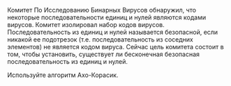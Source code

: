 Комитет По Исследованию Бинарных Вирусов обнаружил, что некоторые последовательности единиц и нулей являются кодами вирусов. Комитет изолировал набор кодов вирусов. Последовательность из единиц и нулей называется безопасной, если никакой ее подотрезок (т.е. последовательность из соседних элементов) не является кодом вируса. Сейчас цель комитета состоит в том, чтобы установить, существует ли бесконечная безопасная последовательность из единиц и нулей.


Используйте алгоритм Ахо-Корасик.
